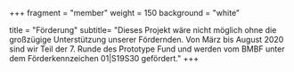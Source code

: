 +++
fragment = "member"
weight = 150
background = "white"

title = "Förderung"
subtitle= "Dieses Projekt wäre nicht möglich ohne die großzügige Unterstützung unserer Fördernden. Von März bis August 2020 sind wir Teil der 7. Runde des Prototype Fund und werden vom BMBF unter dem Förderkennzeichen 01|S19S30 gefördert."
+++